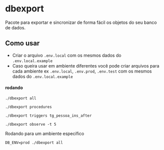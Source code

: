 # dbexport
Pacote para exportar e sincronizar de forma fácil os objetos do seu banco de dados.

## Como usar

* Criar o arquivo `.env.local` com os mesmos dados do `.env.local.example`
* Caso queira usar em ambiente diferentes você pode criar arquivos para cada ambiente ex `.env.local`, `.env.prod`, `.env.test` com os mesmos dados do `.env.local.example`

#### rodando

`./dbexport all`

`./dbexport procedures`

`./dbexport triggers tg_pessoa_ins_after`

`./dbexport observe -t 5`

Rodando para um ambiente específico

`DB_ENV=prod ./dbexport all`
